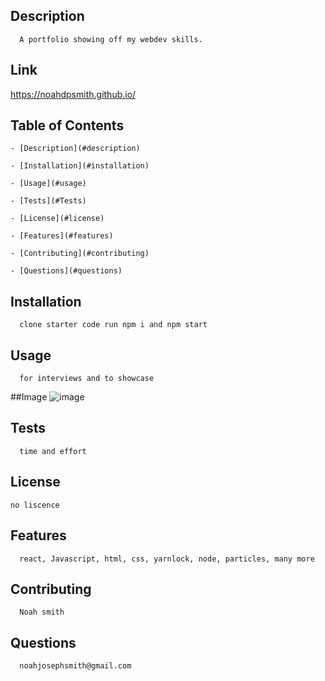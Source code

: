 

    
  ## Description 
      A portfolio showing off my webdev skills.
  ## Link
  
  https://noahdpsmith.github.io/
    
   ## Table of Contents
   

    - [Description](#description)

    - [Installation](#installation)

    - [Usage](#usage)

    - [Tests](#Tests)

    - [License](#license)

    - [Features](#features)

    - [Contributing](#contributing)

    - [Questions](#questions)

   ## Installation
      clone starter code run npm i and npm start
   ## Usage
      for interviews and to showcase
   ##Image
    ![image](https://user-images.githubusercontent.com/88944710/155382543-eb13f9e5-08b9-4355-abfc-447fb2c7cc5b.png)

   ## Tests
      time and effort
   ## License
    no liscence
   ## Features
      react, Javascript, html, css, yarnlock, node, particles, many more
   ## Contributing
      Noah smith
   ## Questions
      noahjosephsmith@gmail.com
  
